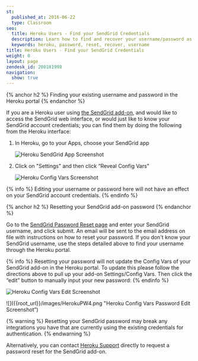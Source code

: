 ```yaml
---
st:
  published_at: 2016-06-22
  type: Classroom
seo:
  title: Heroku Users - Find your SendGrid Credentials
  description: Learn how to find and recover your username/password as a SendGrid add-on user...
  keywords: heroku, password, reset, recover, username
title: Heroku Users - Find your SendGrid Credentials
weight: 0
layout: page
zendesk_id: 200181998
navigation:
  show: true
---
```


{% anchor h2 %}
Finding your existing username and password in the Heroku portal
{% endanchor %}

If you are a Heroku user using [the SendGrid add-on](https://addons.heroku.com/sendgrid), and would like to access the SendGrid web interface, or would just like to know your SendGrid account credentials; you can find them by doing the following from the Heroku interface:

1. In Heroku, go to your Apps, choose your SendGrid app

    ![]({{root_url}}/images/HerokuPW1.png "Heroku SendGrid App Screenshot")

1. Click on "Settings" and then click “Reveal Config Vars”

    ![]({{root_url}}/images/HerokuPW2.png "Heroku Config Vars Screenshot")

{% info %}
Editing your username or password here will not have an effect on your SendGrid account credentials.
{% endinfo %}

{% anchor h2 %}
Resetting your SendGrid add-on password
{% endanchor %}

Go to the [SendGrid Password Reset page](https://sendgrid.com/user/forgotPassword) and enter your SendGrid username, and click submit. An email will be sent to the email address on file with instructions on how to reset your password. If you don't know your SendGrid username, use the steps detailed above to find your username through the Heroku portal. 

{% info %}
Resetting your password will not update the Config Vars of your SendGrid add-on in the Heroku portal. To update this please follow the directions above to pull up your add-on Settings/Config Vars. Then click the “edit” button to manually input your new password:
{% endinfo %}

![]({{root_url}}/images/HerokuPW3.png "Heroku Config Vars Edit Screenshot")

![]({{root_url}}/images/HerokuPW4.png "Heroku Config Vars Password Edit Screenshot”)

{% warning %}
Resetting your SendGrid password may break any integrations you have that are currently using the existing credentials for authentication.
{% endwarning %}

Alternatively, you can contact [Heroku Support](https://www.heroku.com/support) directly to request a password reset for the SendGrid add-on.  
